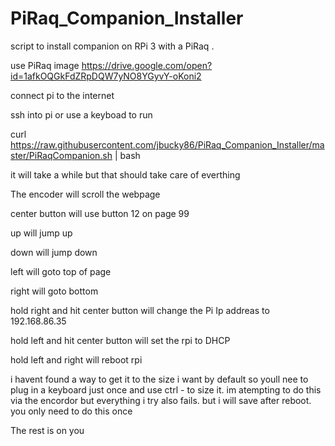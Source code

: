 # PiRaq_Companion_Installer
script to install companion on RPi 3 with a PiRaq . 

use PiRaq image https://drive.google.com/open?id=1afkOQGkFdZRpDQW7yNO8YGyvY-oKoni2

connect pi to the internet

ssh into pi or use a keyboad to run 

curl https://raw.githubusercontent.com/jbucky86/PiRaq_Companion_Installer/master/PiRaqCompanion.sh | bash

it will take a while but that should take care of everthing



The encoder will scroll the webpage

center button will use button 12 on page 99

up will jump up 

down will jump down 

left will goto top of page

right will goto bottom 

hold right and hit center button will change the Pi Ip addreas to 192.168.86.35 

hold left and hit center button will set the rpi to DHCP

hold left and right will reboot rpi

i havent found a way to get it to the size i want by default so youll nee to plug in a keyboard just once and use ctrl - to size it. im atempting to do this via the encordor but everything i try also fails. but i will save after reboot. you only need to do this once

The rest is on you 
